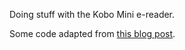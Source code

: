 Doing stuff with the Kobo Mini e-reader. 

Some code adapted from [this blog post](http://nerdytoad.blogspot.com/2013/12/using-kobo-ebook-reader-as-gmail.html).


